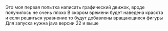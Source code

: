 Это моя первая попытка написать графический движок, вроде получилось не очень плохо
В скором времени будет наведена красота и если решиться уравнение то будут добавлены вращающиеся фигуры
Для запуска нужна java версии 22 и выше
